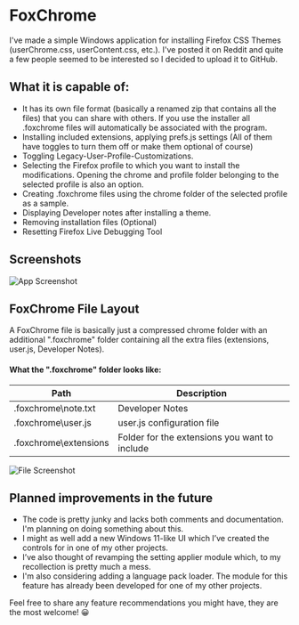 
# FoxChrome

I've made a simple Windows application for installing Firefox CSS Themes (userChrome.css, userContent.css, etc.). I've posted it on Reddit and quite a few people seemed to be interested so I decided to upload it to GitHub. 

## What it is capable of:
- It has its own file format (basically a renamed zip that contains all the files) that you can share with others. If you use the installer all .foxchrome files will automatically be associated with the program.
- Installing included extensions, applying prefs.js settings (All of them have toggles to turn them off or make them optional of course)
- Toggling Legacy-User-Profile-Customizations. 
- Selecting the Firefox profile to which you want to install the modifications. Opening the chrome and profile folder belonging to the selected profile is also an option.
- Creating .foxchrome files using the chrome folder of the selected profile as a sample. 
- Displaying Developer notes after installing a theme. 
- Removing installation files (Optional)
- Resetting Firefox Live Debugging Tool

## Screenshots

![App Screenshot](https://cdn.discordapp.com/attachments/702801259014389900/1213541086245421137/image.png?ex=65f5d935&is=65e36435&hm=019f3b6f272a9282ee704dbf9b7b1bf6adf75cdb56a3be0947198cbbeb800098&=&format=webp&quality=lossless)

## FoxChrome File Layout
A FoxChrome file is basically just a compressed chrome folder with an additional ".foxchrome" folder containing all the extra files (extensions, user.js, Developer Notes).

#### What the ".foxchrome" folder looks like:

| Path                  | Description                                                        |
| ----------------------| ------------------------------------------------------------------ |
| .foxchrome\note.txt   | Developer Notes                                                    |
| .foxchrome\user.js    | user.js configuration file                                         |
| .foxchrome\extensions | Folder for the extensions you want to include                      |

![File Screenshot](https://media.discordapp.net/attachments/702801259014389900/1213545399328182283/image.png?ex=65f5dd39&is=65e36839&hm=3c03b7220ae6405e398c2326f3c4f6a78c81dfeb9694e11f45325bda3ed5765a&=&format=webp&quality=lossless)

## Planned improvements in the future 
- The code is pretty junky and lacks both comments and documentation. I'm planning on doing something about this. 
- I might as well add a new Windows 11-like UI which I’ve created the controls for in one of my other projects. 
- I’ve also thought of revamping the setting applier module which, to my recollection is pretty much a mess. 
- I'm also considering adding a language pack loader. The module for this feature has already been developed for one of my other projects.

Feel free to share any feature recommendations you might have, they are the most welcome! 😀


